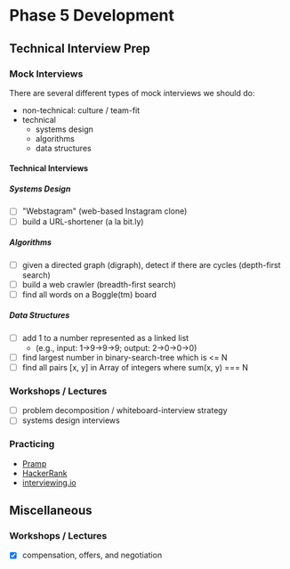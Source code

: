 # Phase 5 Development

## Technical Interview Prep

### Mock Interviews

There are several different types of mock interviews we should do:

- non-technical: culture / team-fit
- technical
  - systems design
  - algorithms
  - data structures

#### Technical Interviews

##### Systems Design

- [ ] "Webstagram" (web-based Instagram clone)
- [ ] build a URL-shortener (a la bit.ly)

##### Algorithms

- [ ] given a directed graph (digraph), detect if there are cycles (depth-first search)
- [ ] build a web crawler (breadth-first search)
- [ ] find all words on a Boggle(tm) board

##### Data Structures

- [ ] add 1 to a number represented as a linked list
  - (e.g., input: 1->9->9->9; output: 2->0->0->0)
- [ ] find largest number in binary-search-tree which is <= N
- [ ] find all pairs [x, y] in Array of integers where sum(x, y) === N

### Workshops / Lectures

- [ ] problem decomposition / whiteboard-interview strategy
- [ ] systems design interviews

### Practicing

- [Pramp](https://pramp.com)
- [HackerRank](https://hackerrank.com)
- [interviewing.io](https://interviewing.io/)

## Miscellaneous

### Workshops / Lectures

- [x] compensation, offers, and negotiation

